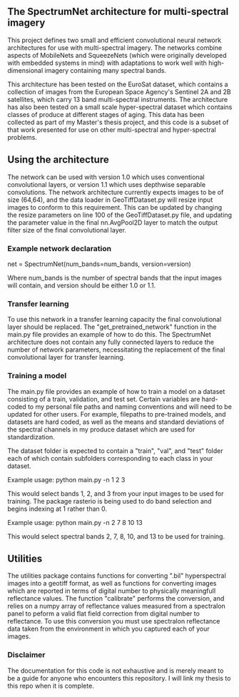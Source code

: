 ## The SpectrumNet architecture for multi-spectral imagery

This project defines two small and efficient convolutional neural network architectures for use with multi-spectral imagery. The networks combine aspects of MobileNets and SqueezeNets (which were originally developed with embedded systems in mind) with adaptations to work well with high-dimensional imagery containing many spectral bands.

This architecture has been tested on the EuroSat dataset, which contains a collection of images from the European Space Agency's Sentinel 2A and 2B satellites, which carry 13 band multi-spectral instruments. The architecture has also been tested on a small scale hyper-spectral dataset which contains classes of produce at different stages of aging. This data has been collected as part of my Master's thesis project, and this code is a subset of that work presented for use on other multi-spectral and hyper-spectral problems.

## Using the architecture

The network can be used with version 1.0 which uses conventional convolutional layers, or version 1.1 which uses depthwise separable convolutions. The network architecture currently expects images to be of size (64,64), and the data loader in GeoTiffDataset.py will resize input images to conform to this requirement. This can be updated by changing the resize parameters on line 100 of the GeoTiffDataset.py file, and updating the parameter value in the final nn.AvgPool2D layer to match the output filter size of the final convolutional layer. 

### Example network declaration

net = SpectrumNet(num_bands=num_bands, version=version)

Where num_bands is the number of spectral bands that the input images will contain, and version should be either 1.0 or 1.1.

### Transfer learning 

To use this network in a transfer learning capacity the final convolutional layer should be replaced. The "get_pretrained_network" function in the main.py file provides an example of how to do this. The SpectrumNet architecture does not contain any fully connected layers to reduce the number of network parameters, necessitating the replacement of the final convolutional layer for transfer learning. 

### Training a model

The main.py file provides an example of how to train a model on a dataset consisting of a train, validation, and test set. Certain variables are hard-coded to my personal file paths and naming conventions and will need to be updated for other users. For example, filepaths to pre-trained models, and datasets are hard coded, as well as the means and standard deviations of the spectral channels in my produce dataset which are used for standardization. 

The dataset folder is expected to contain a "train", "val", and "test" folder each of which contain subfolders corresponding to each class in your dataset. 

Example usage: python main.py -n 1 2 3 

This would select bands 1, 2, and 3 from your input images to be used for training. The package rasterio is being used to do band selection and begins indexing at 1 rather than 0. 

Example usage: python main.py -n 2 7 8 10 13

This would select spectral bands 2, 7, 8, 10, and 13 to be used for training. 

## Utilities

The utilities package contains functions for converting ".bil" hyperspectral images into a geotiff format, as well as functions for converting images which are reported in terms of digital number to physically meaningfull reflectance values. The function "calibrate" performs the conversion, and relies on a numpy array of reflectance values measured from a spectralon panel to peform a valid flat field correction from digital number to reflectance. To use this conversion you must use spectralon reflectance data taken from the environment in which you captured each of your images. 

### Disclaimer
The documentation for this code is not exhaustive and is merely meant to be a guide for anyone who encounters this repository. I will link my thesis to this repo when it is complete.  



